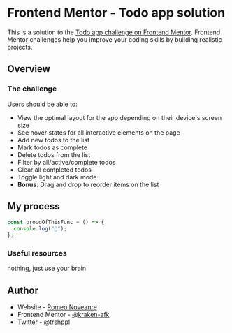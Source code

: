# Frontend Mentor - Todo app solution

This is a solution to the [Todo app challenge on Frontend Mentor](https://www.frontendmentor.io/challenges/todo-app-Su1_KokOW). Frontend Mentor challenges help you improve your coding skills by building realistic projects.

## Overview

### The challenge

Users should be able to:

- View the optimal layout for the app depending on their device's screen size
- See hover states for all interactive elements on the page
- Add new todos to the list
- Mark todos as complete
- Delete todos from the list
- Filter by all/active/complete todos
- Clear all completed todos
- Toggle light and dark mode
- **Bonus**: Drag and drop to reorder items on the list

## My process

```js
const proudOfThisFunc = () => {
  console.log("🎉");
};
```

### Useful resources

nothing, just use your brain

## Author

- Website - [Romeo Noveanre](https://kraken-afk.github.io/)
- Frontend Mentor - [@kraken-afk](https://www.frontendmentor.io/profile/kraken-afk)
- Twitter - [@trshppl](https://www.twitter.com/trshppl)

